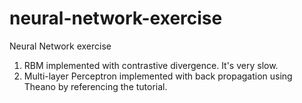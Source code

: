 neural-network-exercise
=======================

Neural Network exercise

1. RBM implemented with contrastive divergence. It's very slow.
2. Multi-layer Perceptron implemented with back propagation using Theano by referencing the tutorial.
